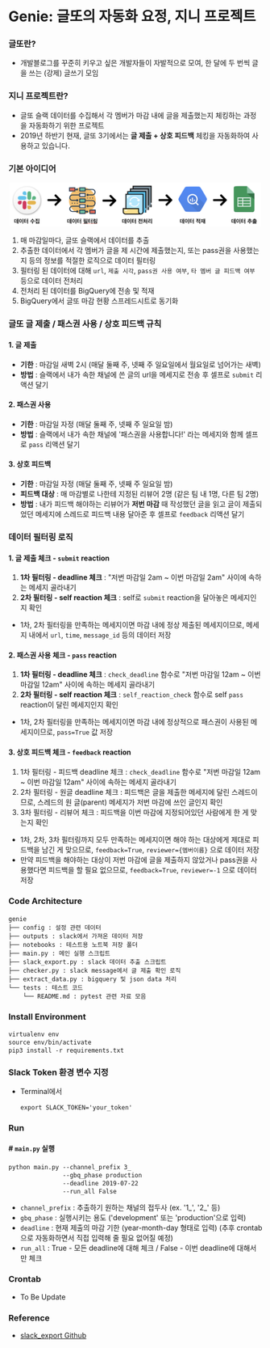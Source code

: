 # Genie: 글또의 자동화 요정, 지니 프로젝트
### 글또란?
- 개발블로그를 꾸준히 키우고 싶은 개발자들이 자발적으로 모여, 한 달에 두 번씩 글을 쓰는 (강제) 글쓰기 모임


### 지니 프로젝트란?
- 글또 슬랙 데이터를 수집해서 각 멤버가 마감 내에 글을 제출했는지 체킹하는 과정을 자동화하기 위한 프로젝트
- 2019년 하반기 현재, 글또 3기에서는 **글 제출 + 상호 피드백** 체킹을 자동화하여 사용하고 있습니다.


### 기본 아이디어

<p align="center"><img src="process.png" width="500"></p>

1. 매 마감일마다, 글또 슬랙에서 데이터를 추출
2. 추출한 데이터에서 각 멤버가 글을 제 시간에 제출했는지, 또는 pass권을 사용했는지 등의 정보를 적절한 로직으로 데이터 필터링
3. 필터링 된 데이터에 대해 `url`, `제출 시각`, `pass권 사용 여부`, `타 멤버 글 피드백 여부` 등으로 데이터 전처리
4. 전처리 된 데이터를 BigQuery에 전송 및 적재
5. BigQuery에서 글또 마감 현황 스프레드시트로 동기화


### 글또 글 제출 / 패스권 사용 / 상호 피드백 규칙
#### 1. 글 제출
- **기한** : 마감일 새벽 2시 (매달 둘째 주, 넷째 주 일요일에서 월요일로 넘어가는 새벽)
- **방법** : 슬랙에서 내가 속한 채널에 쓴 글의 url을 메세지로 전송 후 셀프로 `submit` 리액션 달기

#### 2. 패스권 사용
- **기한** : 마감일 자정 (매달 둘째 주, 넷째 주 일요일 밤)
- **방법** : 슬랙에서 내가 속한 채널에 '패스권을 사용합니다!' 라는 메세지와 함께 셀프로 `pass` 리액션 달기

#### 3.  상호 피드백
- **기한** : 마감일 자정 (매달 둘째 주, 넷째 주 일요일 밤)
- **피드백 대상** : 매 마감별로 나한테 지정된 리뷰어 2명 (같은 팀 내 1명, 다른 팀 2명)
- **방법** : 내가 피드백 해야하는 리뷰어가 **저번 마감** 때 작성했던 글을 읽고 글이 제출되었던 메세지에 스레드로 피드백 내용 달아준 후 셀프로 `feedback` 리액션 달기


### 데이터 필터링 로직
#### 1. 글 제출 체크 - `submit` reaction
1) **1차 필터링 - deadline 체크** : "저번 마감일 2am ~ 이번 마감일 2am" 사이에 속하는 메세지 골라내기
2) **2차 필터링 - self reaction 체크** : self로 `submit` reaction을 달아놓은 메세지인지 확인
- 1차, 2차 필터링을 만족하는 메세지이면 마감 내에 정상 제출된 메세지이므로, 메세지 내에서 `url`, `time`, `message_id` 등의 데이터 저장

#### 2. 패스권 사용 체크 - `pass` reaction
1) **1차 필터링 - deadline 체크** : `check_deadline` 함수로 "저번 마감일 12am ~ 이번 마감일 12am" 사이에 속하는 메세지 골라내기
2) **2차 필터링 - self reaction 체크** : `self_reaction_check` 함수로 self `pass` reaction이 달린 메세지인지 확인
- 1차, 2차 필터링을 만족하는 메세지이면 마감 내에 정상적으로 패스권이 사용된 메세지이므로, `pass=True` 값 저장

#### 3. 상호 피드백 체크 - `feedback` reaction
1) 1차 필터링 - 피드백 deadline 체크 : `check_deadline` 함수로 "저번 마감일 12am ~ 이번 마감일 12am" 사이에 속하는 메세지 골라내기
2) 2차 필터링 - 원글 deadline 체크 : 피드백은 글을 제출한 메세지에 달린 스레드이므로, 스레드의 원 글(parent) 메세지가 저번 마감에 쓰인 글인지 확인
3) 3차 필터링 - 리뷰어 체크 : 피드백을 이번 마감에 지정되어있던 사람에게 한 게 맞는지 확인
- 1차, 2차, 3차 필터링까지 모두 만족하는 메세지이면 해야 하는 대상에게 제대로 피드백을 남긴 게 맞으므로, `feedback=True`, `reviewer={멤버이름}` 으로 데이터 저장
- 만약 피드백을 해야하는 대상이 저번 마감에 글을 제출하지 않았거나 pass권을 사용했다면 피드백을 할 필요 없으므로, `feedback=True`, `reviewer=-1` 으로 데이터 저장


### Code Architecture
```
genie
├── config : 설정 관련 데이터
├── outputs : slack에서 가져온 데이터 저장
├── notebooks : 테스트용 노트북 저장 폴더
├── main.py : 메인 실행 스크립트
├── slack_export.py : slack 데이터 추출 스크립트
├── checker.py : slack message에서 글 제출 확인 로직
├── extract_data.py : bigquery 및 json data 처리
└── tests : 테스트 코드
    └── README.md : pytest 관련 자료 모음
```

### Install Environment
```
virtualenv env
source env/bin/activate
pip3 install -r requirements.txt
```

### Slack Token 환경 변수 지정
- Terminal에서

    ```
    export SLACK_TOKEN='your_token'    
    ```

### Run
#### \# `main.py` 실행

```
python main.py --channel_prefix 3_
               --gbq_phase production
               --deadline 2019-07-22
               --run_all False
```
  - `channel_prefix` : 추출하기 원하는 채널의 접두사 (ex. '1_', '2_' 등)
  - `gbq_phase` : 실행시키는 용도 ('development' 또는 'production'으로 입력)
  - `deadline` : 현재 제출의 마감 기한 (year-month-day 형태로 입력) (추후 crontab으로 자동화하면서 직접 입력해 줄 필요 없어질 예정)
  - `run_all` : True - 모든 deadline에 대해 체크 / False - 이번 deadline에 대해서만 체크


### Crontab
- To Be Update



### Reference
- [slack_export Github](https://github.com/zach-snell/slack-export)
